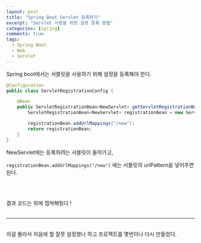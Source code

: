 ```yaml
---
layout: post
title: "Spring Boot Servlet 등록하기"
excerpt: "Servlet 사용을 위한 설정 등록 방법"
categories: [spring]
comments: true
tags:
  - Spring Boot
  - Web
  - Servlet
---
```


Spring boot에서는 서블릿을 사용하기 위해 설정을 등록해야 한다. 

```java
@Configuration
public class ServletRegistrationConfig {

    @Bean
    public ServletRegistrationBean<NewServlet> getServletRegistrationBean(){
        ServletRegistrationBean<NewServlet> registrationBean = new ServletRegistrationBean<>(new NewServlet());

        registrationBean.addUrlMappings("/new");
        return registrationBean;
    }
}
```

NewServlet에는 등록하려는 서블릿이 들어가고,

`registrationBean.addUrlMappings("/new")` 에는 서블릿의 urlPattern을 넣어주면 된다. 

<br>
<br>

결과 코드는 위에 캡쳐해뒀다 ! 
<br>
<br>

---

<br>
이걸 몰라서 처음에 뭘 잘못 설정했나 하고 프로젝트를 몇번이나 다시 만들었다. 